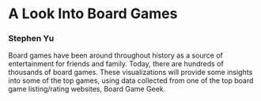 # A Look Into Board Games
### Stephen Yu
Board games have been around throughout history as a source of entertainment for friends and family. 
Today, there are hundreds of thousands of board games. These visualizations will provide some insights into some
of the top games, using data collected from one of the top board game listing/rating websites, Board Game Geek.